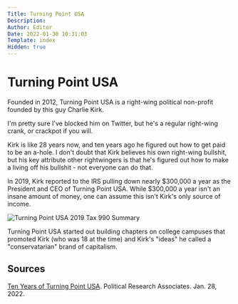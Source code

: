 ```yaml
---
Title: Turning Point USA
Description: 
Author: Editor
Date: 2022-01-30 10:31:03
Template: index
Hidden: true
---
```

# Turning Point USA
Founded in 2012, Turning Point USA is a right-wing political non-profit founded by this guy Charlie Kirk.

I'm pretty sure I've blocked him on Twitter, but he's a regular right-wing crank, or crackpot if you will. 

Kirk is like 28 years now, and ten years ago he figured out how to get paid to be an a-hole. I don't doubt that Kirk believes his own right-wing bullshit, but his key attribute other rightwingers is that he's figured out how to make a living off his bullshit - not everyone can do that.

In 2019, Kirk reported to the IRS pulling down nearly $300,000 a year as the President and CEO of Turning Point USA. While $300,000 a year isn't an insane amount of money, one can assume this isn't Kirk's only source of income.

![Turning Point USA 2019 Tax 990 Summary](%assets_url%/turning-point-usa-2019-taxes.png)

Turning Point USA started out building chapters on college campuses that promoted Kirk (who was 18 at the time) and Kirk's "ideas" he called a "conservatarian" brand of capitalism.

## Sources
[Ten Years of Turning Point USA](https://politicalresearch.org/2022/01/28/ten-years-turning-point-usa). Political Research Associates. Jan. 28, 2022.